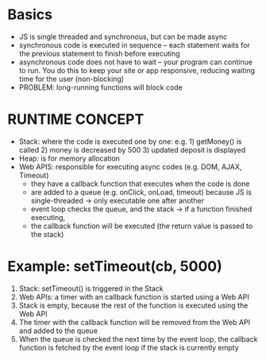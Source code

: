 # Basics
* JS is single threaded and synchronous, but can be made async
* synchronous code is executed in sequence – each statement waits for the previous statement to finish before executing
* asynchronous code does not have to wait – your program can continue to run. You do this to keep your site or app
  responsive, reducing waiting time for the user (non-blocking)
* PROBLEM: long-running functions will block code

# RUNTIME CONCEPT

* Stack: where the code is executed one by one: e.g. 1) getMoney() is called 2) money is decreased by 500 3) updated
  deposit is displayed
* Heap: is for memory allocation
* Web APIS: responsible for executing async codes (e.g. DOM, AJAX, Timeout)
    * they have a callback function that executes when the code is done
    * are added to a queue (e.g. onClick, onLoad, timeout) because JS is single-threaded -> only executable one after
      another
    * event loop checks the queue, and the stack -> if a function finished executing,
    * the callback function will be executed (the return value is passed to the stack)

# Example: setTimeout(cb, 5000)
1) Stack: setTimeout() is triggered in the Stack
2) Web APIs: a timer with an callback function is started using a Web API
3) Stack is empty, because the rest of the function is executed using the Web API
4) The timer with the callback function will be removed from the Web API and added to the queue
5) When the queue is checked the next time by the event loop, the callback function is fetched by the event loop if the
   stack is currently empty
